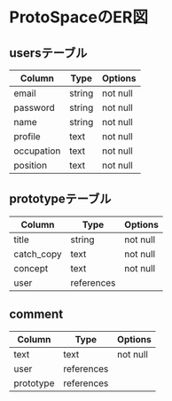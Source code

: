 # ProtoSpaceのER図

 ## usersテーブル

| Column     | Type       | Options     |
| --------   | ------     | ----------- |
| email      | string     | not null    |
| password   | string     | not null    |
| name       | string     | not null    |
| profile    | text       | not null    |
| occupation | text       | not null    |
| position   | text       | not null    |

 ## prototypeテーブル

| Column     | Type       | Options     |
| --------   | ------     | ----------- |
| title      | string     | not null    |
| catch_copy | text       | not null    |
| concept    | text       | not null    |
| user       | references |             |

 ## comment

| Column     | Type       | Options     |
| --------   | ------     | ----------- |
| text       | text       | not null    |
| user       | references |             |
| prototype  | references |             |